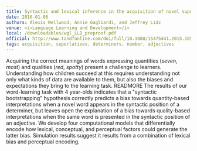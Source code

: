 ```yaml
---
title: Syntactic and lexical inference in the acquisition of novel superlatives
date: 2016-01-06
authors: Alexis Wellwood, Annie Gagliardi, and Jeffrey Lidz
venue: <i>Language Learning and Development</i>
local: /downloadables/wgl_LLD_preproof.pdf
official: http://www.tandfonline.com/doi/full/10.1080/15475441.2015.1052878
tags: acquisition, superlatives, determiners, number, adjectives
---
```


Acquiring the correct meanings of words expressing quantities (*seven*, *most*) and qualities (*red*, *spotty*) present a challenge to learners. Understanding how children succeed at this requires understanding not only what kinds of data are available to them, but also the biases and expectations they bring to the learning task. READMORE The results of our word-learning task with 4 year-olds indicates that a \"syntactic bootstrapping\" hypothesis correctly predicts a bias towards quantity-based interpretations when a novel word appears in the syntactic position of a determiner, but leaves open the explanation of a bias towards quality-based interpretations when the same word is presented in the syntactic position of an adjective. We develop four computational models that differentially encode how lexical, conceptual, and perceptual factors could generate the latter bias. Simulation results suggest it results from a combination of lexical bias and perceptual encoding. 


